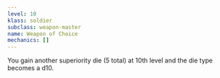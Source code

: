 ```yaml
---
level: 10
klass: soldier
subclass: weapon-master
name: Weapon of Choice
mechanics: []
---
```

You gain another superiority die (5 total) at 10th level and the die type becomes a d10.
